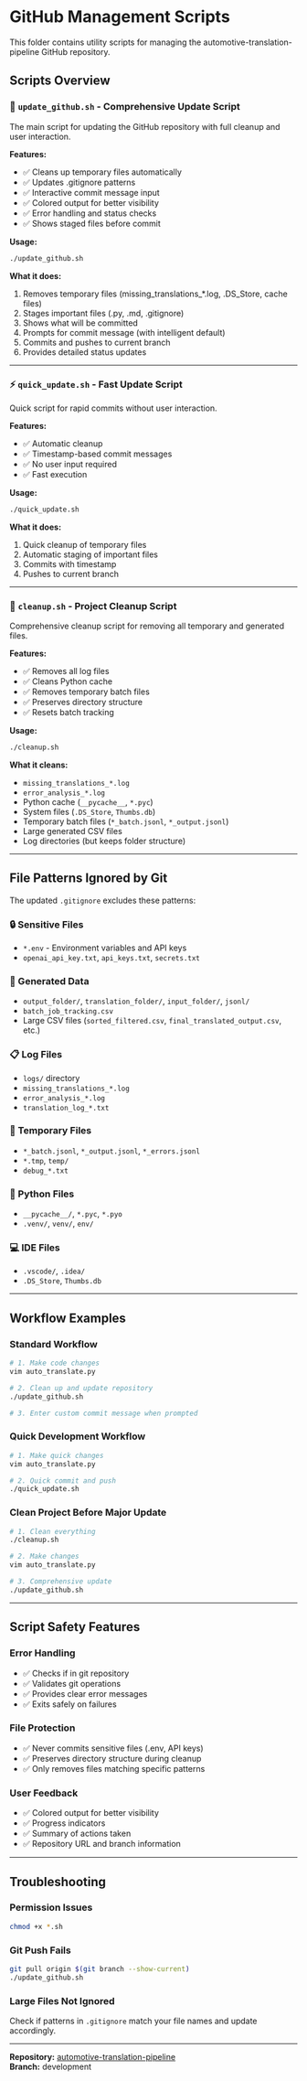 # GitHub Management Scripts

This folder contains utility scripts for managing the automotive-translation-pipeline GitHub repository.

## Scripts Overview

### 🚀 `update_github.sh` - Comprehensive Update Script

The main script for updating the GitHub repository with full cleanup and user interaction.

**Features:**
- ✅ Cleans up temporary files automatically
- ✅ Updates .gitignore patterns
- ✅ Interactive commit message input
- ✅ Colored output for better visibility
- ✅ Error handling and status checks
- ✅ Shows staged files before commit

**Usage:**
```bash
./update_github.sh
```

**What it does:**
1. Removes temporary files (missing_translations_*.log, .DS_Store, cache files)
2. Stages important files (.py, .md, .gitignore)
3. Shows what will be committed
4. Prompts for commit message (with intelligent default)
5. Commits and pushes to current branch
6. Provides detailed status updates

---

### ⚡ `quick_update.sh` - Fast Update Script

Quick script for rapid commits without user interaction.

**Features:**
- ✅ Automatic cleanup
- ✅ Timestamp-based commit messages
- ✅ No user input required
- ✅ Fast execution

**Usage:**
```bash
./quick_update.sh
```

**What it does:**
1. Quick cleanup of temporary files
2. Automatic staging of important files
3. Commits with timestamp
4. Pushes to current branch

---

### 🧹 `cleanup.sh` - Project Cleanup Script

Comprehensive cleanup script for removing all temporary and generated files.

**Features:**
- ✅ Removes all log files
- ✅ Cleans Python cache
- ✅ Removes temporary batch files
- ✅ Preserves directory structure
- ✅ Resets batch tracking

**Usage:**
```bash
./cleanup.sh
```

**What it cleans:**
- `missing_translations_*.log`
- `error_analysis_*.log`
- Python cache (`__pycache__`, `*.pyc`)
- System files (`.DS_Store`, `Thumbs.db`)
- Temporary batch files (`*_batch.jsonl`, `*_output.jsonl`)
- Large generated CSV files
- Log directories (but keeps folder structure)

---

## File Patterns Ignored by Git

The updated `.gitignore` excludes these patterns:

### 🔒 Sensitive Files
- `*.env` - Environment variables and API keys
- `openai_api_key.txt`, `api_keys.txt`, `secrets.txt`

### 📁 Generated Data
- `output_folder/`, `translation_folder/`, `input_folder/`, `jsonl/`
- `batch_job_tracking.csv`
- Large CSV files (`sorted_filtered.csv`, `final_translated_output.csv`, etc.)

### 📋 Log Files
- `logs/` directory
- `missing_translations_*.log`
- `error_analysis_*.log`
- `translation_log_*.txt`

### 🔄 Temporary Files
- `*_batch.jsonl`, `*_output.jsonl`, `*_errors.jsonl`
- `*.tmp`, `temp/`
- `debug_*.txt`

### 🐍 Python Files
- `__pycache__/`, `*.pyc`, `*.pyo`
- `.venv/`, `venv/`, `env/`

### 💻 IDE Files
- `.vscode/`, `.idea/`
- `.DS_Store`, `Thumbs.db`

---

## Workflow Examples

### Standard Workflow
```bash
# 1. Make code changes
vim auto_translate.py

# 2. Clean up and update repository
./update_github.sh

# 3. Enter custom commit message when prompted
```

### Quick Development Workflow
```bash
# 1. Make quick changes
vim auto_translate.py

# 2. Quick commit and push
./quick_update.sh
```

### Clean Project Before Major Update
```bash
# 1. Clean everything
./cleanup.sh

# 2. Make changes
vim auto_translate.py

# 3. Comprehensive update
./update_github.sh
```

---

## Script Safety Features

### Error Handling
- ✅ Checks if in git repository
- ✅ Validates git operations
- ✅ Provides clear error messages
- ✅ Exits safely on failures

### File Protection
- ✅ Never commits sensitive files (.env, API keys)
- ✅ Preserves directory structure during cleanup
- ✅ Only removes files matching specific patterns

### User Feedback
- ✅ Colored output for better visibility
- ✅ Progress indicators
- ✅ Summary of actions taken
- ✅ Repository URL and branch information

---

## Troubleshooting

### Permission Issues
```bash
chmod +x *.sh
```

### Git Push Fails
```bash
git pull origin $(git branch --show-current)
./update_github.sh
```

### Large Files Not Ignored
Check if patterns in `.gitignore` match your file names and update accordingly.

---

**Repository:** [automotive-translation-pipeline](https://github.com/DeshantBani/automotive-translation-pipeline)  
**Branch:** development
